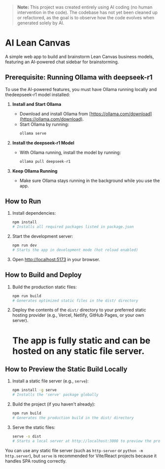 > **Note:** This project was created entirely using AI coding (no human intervention in the code). The codebase has not yet been cleaned up or refactored, as the goal is to observe how the code evolves when generated solely by AI.

# AI Lean Canvas

A simple web app to build and brainstorm Lean Canvas business models, featuring an AI-powered chat sidebar for brainstorming.

## Prerequisite: Running Ollama with deepseek-r1

To use the AI-powered features, you must have Ollama running locally and thedeepseek-r1 model installed:

1. **Install and Start Ollama**

   - Download and install Ollama from [https://ollama.com/download](https://ollama.com/download).
   - Start Ollama by running:
     ```bash
     ollama serve
     ```

2. **Install the deepseek-r1 Model**

   - With Ollama running, install the model by running:
     ```bash
     ollama pull deepseek-r1
     ```

3. **Keep Ollama Running**
   - Make sure Ollama stays running in the background while you use the app.

## How to Run

1. Install dependencies:
   ```bash
   npm install
   # Installs all required packages listed in package.json
   ```
2. Start the development server:
   ```bash
   npm run dev
   # Starts the app in development mode (hot reload enabled)
   ```
3. Open [http://localhost:5173](http://localhost:5173) in your browser.

## How to Build and Deploy

1. Build the production static files:
   ```bash
   npm run build
   # Generates optimized static files in the dist/ directory
   ```
2. Deploy the contents of the `dist/` directory to your preferred static hosting provider (e.g., Vercel, Netlify, GitHub Pages, or your own server).
   # The app is fully static and can be hosted on any static file server.

## How to Preview the Static Build Locally

1. Install a static file server (e.g., `serve`):
   ```bash
   npm install -g serve
   # Installs the 'serve' package globally
   ```
2. Build the project (if you haven't already):
   ```bash
   npm run build
   # Generates the production build in the dist/ directory
   ```
3. Serve the static files:
   ```bash
   serve -s dist
   # Starts a local server at http://localhost:3000 to preview the production build
   ```

You can use any static file server (such as `http-server` or `python -m http.server`), but `serve` is recommended for Vite/React projects because it handles SPA routing correctly.
